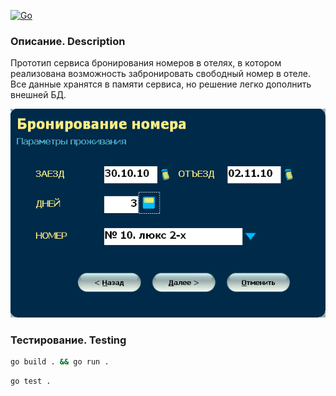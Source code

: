 [![Go](https://github.com/blablatov/bookhotel/actions/workflows/bookhotel.yml/badge.svg)](https://github.com/blablatov/bookhotel/actions/workflows/bookhotel.yml)  
### Описание. Description  

Прототип сервиса бронирования номеров в отелях,
в котором реализована возможность забронировать свободный номер в отеле.
Все данные хранятся в памяти сервиса, но решение легко дополнить внешней БД.  

![Booking](https://github.com/blablatov/bookhotel/raw/master/booking.gif)  

### Тестирование. Testing  

```sh
go build . && go run .
```  

```sh
go test .
```  


